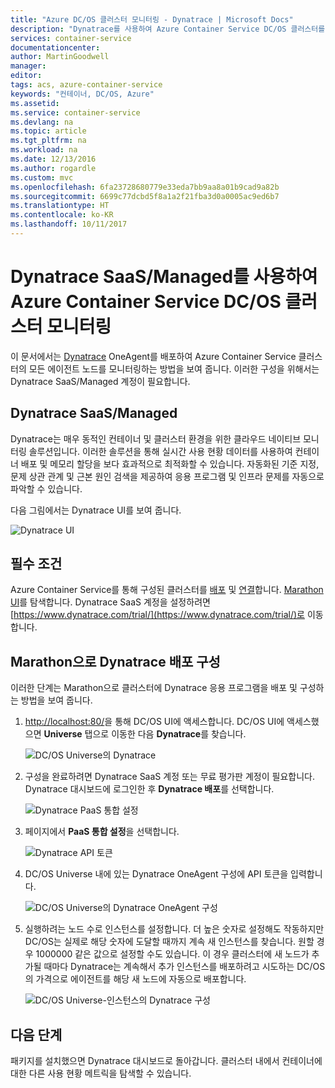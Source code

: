 ```yaml
---
title: "Azure DC/OS 클러스터 모니터링 - Dynatrace | Microsoft Docs"
description: "Dynatrace를 사용하여 Azure Container Service DC/OS 클러스터를 모니터링합니다. DC/OS 대시보드를 사용하여 Dynatrace OneAgent를 배포합니다."
services: container-service
documentationcenter: 
author: MartinGoodwell
manager: 
editor: 
tags: acs, azure-container-service
keywords: "컨테이너, DC/OS, Azure"
ms.assetid: 
ms.service: container-service
ms.devlang: na
ms.topic: article
ms.tgt_pltfrm: na
ms.workload: na
ms.date: 12/13/2016
ms.author: rogardle
ms.custom: mvc
ms.openlocfilehash: 6fa23728680779e33eda7bb9aa8a01b9cad9a82b
ms.sourcegitcommit: 6699c77dcbd5f8a1a2f21fba3d0a0005ac9ed6b7
ms.translationtype: HT
ms.contentlocale: ko-KR
ms.lasthandoff: 10/11/2017
---
```

# <a name="monitor-an-azure-container-service-dcos-cluster-with-dynatrace-saasmanaged"></a>Dynatrace SaaS/Managed를 사용하여 Azure Container Service DC/OS 클러스터 모니터링
이 문서에서는 [Dynatrace](https://www.dynatrace.com/) OneAgent를 배포하여 Azure Container Service 클러스터의 모든 에이전트 노드를 모니터링하는 방법을 보여 줍니다. 이러한 구성을 위해서는 Dynatrace SaaS/Managed 계정이 필요합니다. 

## <a name="dynatrace-saasmanaged"></a>Dynatrace SaaS/Managed
Dynatrace는 매우 동적인 컨테이너 및 클러스터 환경을 위한 클라우드 네이티브 모니터링 솔루션입니다. 이러한 솔루션을 통해 실시간 사용 현황 데이터를 사용하여 컨테이너 배포 및 메모리 할당을 보다 효과적으로 최적화할 수 있습니다. 자동화된 기준 지정, 문제 상관 관계 및 근본 원인 검색을 제공하여 응용 프로그램 및 인프라 문제를 자동으로 파악할 수 있습니다.

다음 그림에서는 Dynatrace UI를 보여 줍니다.

![Dynatrace UI](./media/container-service-monitoring-dynatrace/dynatrace.png)

## <a name="prerequisites"></a>필수 조건 
Azure Container Service를 통해 구성된 클러스터를 [배포](container-service-deployment.md) 및 [연결](./../container-service-connect.md)합니다. [Marathon UI](container-service-mesos-marathon-ui.md)를 탐색합니다. Dynatrace SaaS 계정을 설정하려면 [https://www.dynatrace.com/trial/](https://www.dynatrace.com/trial/)로 이동합니다.  

## <a name="configure-a-dynatrace-deployment-with-marathon"></a>Marathon으로 Dynatrace 배포 구성
이러한 단계는 Marathon으로 클러스터에 Dynatrace 응용 프로그램을 배포 및 구성하는 방법을 보여 줍니다.

1. [http://localhost:80/](http://localhost:80/)을 통해 DC/OS UI에 액세스합니다. DC/OS UI에 액세스했으면 **Universe** 탭으로 이동한 다음 **Dynatrace**를 찾습니다.

    ![DC/OS Universe의 Dynatrace](./media/container-service-monitoring-dynatrace/dynatrace-universe.png)

2. 구성을 완료하려면 Dynatrace SaaS 계정 또는 무료 평가판 계정이 필요합니다. Dynatrace 대시보드에 로그인한 후 **Dynatrace 배포**를 선택합니다.

    ![Dynatrace PaaS 통합 설정](./media/container-service-monitoring-dynatrace/setup-paas.png)

3. 페이지에서 **PaaS 통합 설정**을 선택합니다. 

    ![Dynatrace API 토큰](./media/container-service-monitoring-dynatrace/api-token.png) 

4. DC/OS Universe 내에 있는 Dynatrace OneAgent 구성에 API 토큰을 입력합니다. 

    ![DC/OS Universe의 Dynatrace OneAgent 구성](./media/container-service-monitoring-dynatrace/dynatrace-config.png)

5. 실행하려는 노드 수로 인스턴스를 설정합니다. 더 높은 숫자로 설정해도 작동하지만 DC/OS는 실제로 해당 숫자에 도달할 때까지 계속 새 인스턴스를 찾습니다. 원할 경우 1000000 같은 값으로 설정할 수도 있습니다. 이 경우 클러스터에 새 노드가 추가될 때마다 Dynatrace는 계속해서 추가 인스턴스를 배포하려고 시도하는 DC/OS의 가격으로 에이전트를 해당 새 노드에 자동으로 배포합니다.

    ![DC/OS Universe-인스턴스의 Dynatrace 구성](./media/container-service-monitoring-dynatrace/dynatrace-config2.png)

## <a name="next-steps"></a>다음 단계

패키지를 설치했으면 Dynatrace 대시보드로 돌아갑니다. 클러스터 내에서 컨테이너에 대한 다른 사용 현황 메트릭을 탐색할 수 있습니다. 